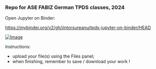 ### Repo for ASE FABIZ German TPDS classes, 2024

Open Jupyter on Binder:

https://mybinder.org/v2/gh/iintorsureanu/tpds-jupyter-on-binder/HEAD

[![Image](https://mybinder.org/badge_logo.svg)](https://mybinder.org/v2/gh/iintorsureanu/tpds-jupyter-on-binder/HEAD)

Instructions:

- upload your file(s) using the Files panel;
- when finishing, remember to save / download your work !
